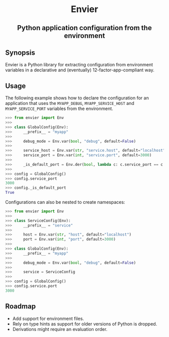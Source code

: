 <h1 align="center">Envier</h1>
<h2 align="center">Python application configuration from the environment</h2>

## Synopsis

Envier is a Python library for extracting configuration from environment
variables in a declarative and (eventually) 12-factor-app-compliant way.


## Usage

The following example shows how to declare the configuration for an application
that uses the `MYAPP_DEBUG`, `MYAPP_SERVICE_HOST` and `MYAPP_SERVICE_PORT`
variables from the environment.

~~~ python
>>> from envier import Env
>>> 
>>> class GlobalConfig(Env):
>>>     __prefix__ = "myapp"
>>>     
>>>     debug_mode = Env.var(bool, "debug", default=False)
>>> 
>>>     service_host = Env.var(str, "service.host", default="localhost")
>>>     service_port = Env.var(int, "service.port", default=3000)
>>> 
>>>     _is_default_port = Env.der(bool, lambda c: c.service_port == c.spec.service_port.default)
>>> 
>>> config = GlobalConfig()
>>> config.service_port
3000
>>> config._is_default_port
True
~~~

Configurations can also be nested to create namespaces:

~~~ python
>>> from envier import Env
>>> 
>>> class ServiceConfig(Env):
>>>     __prefix__ = "service"
>>> 
>>>     host = Env.var(str, "host", default="localhost")
>>>     port = Env.var(int, "port", default=3000)
>>> 
>>> class GlobalConfig(Env):
>>>     __prefix__ = "myapp"
>>>     
>>>     debug_mode = Env.var(bool, "debug", default=False)
>>> 
>>>     service = ServiceConfig
>>> 
>>> config = GlobalConfig()
>>> config.service.port
3000
~~~


## Roadmap

- Add support for environment files.
- Rely on type hints as support for older versions of Python is dropped.
- Derivations might require an evaluation order.
